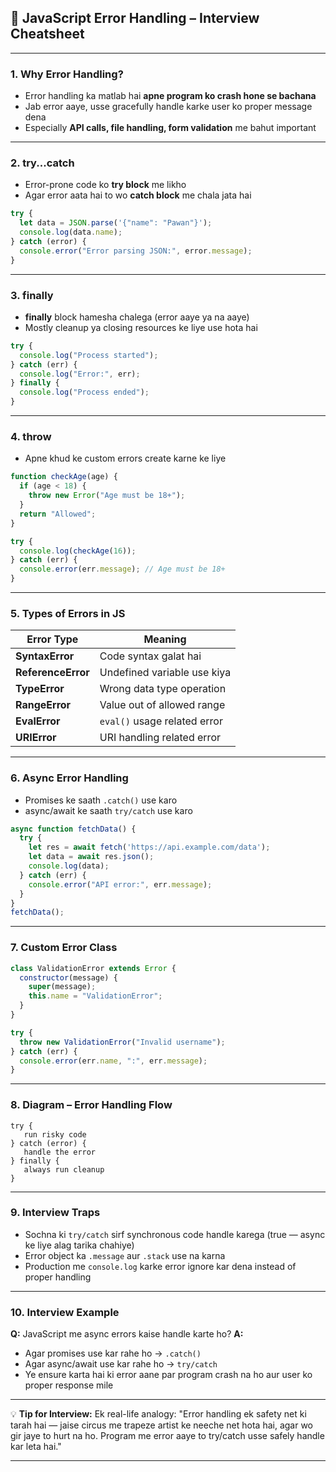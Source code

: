 ## 📝 **JavaScript Error Handling – Interview Cheatsheet**

---

### **1. Why Error Handling?**

* Error handling ka matlab hai **apne program ko crash hone se bachana**
* Jab error aaye, usse gracefully handle karke user ko proper message dena
* Especially **API calls, file handling, form validation** me bahut important

---

### **2. try...catch**

* Error-prone code ko **try block** me likho
* Agar error aata hai to wo **catch block** me chala jata hai

```js
try {
  let data = JSON.parse('{"name": "Pawan"}');
  console.log(data.name);
} catch (error) {
  console.error("Error parsing JSON:", error.message);
}
```

---

### **3. finally**

* **finally** block hamesha chalega (error aaye ya na aaye)
* Mostly cleanup ya closing resources ke liye use hota hai

```js
try {
  console.log("Process started");
} catch (err) {
  console.log("Error:", err);
} finally {
  console.log("Process ended");
}
```

---

### **4. throw**

* Apne khud ke custom errors create karne ke liye

```js
function checkAge(age) {
  if (age < 18) {
    throw new Error("Age must be 18+");
  }
  return "Allowed";
}

try {
  console.log(checkAge(16));
} catch (err) {
  console.error(err.message); // Age must be 18+
}
```

---

### **5. Types of Errors in JS**

| Error Type         | Meaning                      |
| ------------------ | ---------------------------- |
| **SyntaxError**    | Code syntax galat hai        |
| **ReferenceError** | Undefined variable use kiya  |
| **TypeError**      | Wrong data type operation    |
| **RangeError**     | Value out of allowed range   |
| **EvalError**      | `eval()` usage related error |
| **URIError**       | URI handling related error   |

---

### **6. Async Error Handling**

* Promises ke saath `.catch()` use karo
* async/await ke saath `try/catch` use karo

```js
async function fetchData() {
  try {
    let res = await fetch('https://api.example.com/data');
    let data = await res.json();
    console.log(data);
  } catch (err) {
    console.error("API error:", err.message);
  }
}
fetchData();
```

---

### **7. Custom Error Class**

```js
class ValidationError extends Error {
  constructor(message) {
    super(message);
    this.name = "ValidationError";
  }
}

try {
  throw new ValidationError("Invalid username");
} catch (err) {
  console.error(err.name, ":", err.message);
}
```

---

### **8. Diagram – Error Handling Flow**

```
try {
   run risky code
} catch (error) {
   handle the error
} finally {
   always run cleanup
}
```

---

### **9. Interview Traps**

* Sochna ki `try/catch` sirf synchronous code handle karega (true — async ke liye alag tarika chahiye)
* Error object ka `.message` aur `.stack` use na karna
* Production me `console.log` karke error ignore kar dena instead of proper handling

---

### **10. Interview Example**

**Q:** JavaScript me async errors kaise handle karte ho?
**A:**

* Agar promises use kar rahe ho → `.catch()`
* Agar async/await use kar rahe ho → `try/catch`
* Ye ensure karta hai ki error aane par program crash na ho aur user ko proper response mile

---

💡 **Tip for Interview:**
Ek real-life analogy:
"Error handling ek safety net ki tarah hai — jaise circus me trapeze artist ke neeche net hota hai,
agar wo gir jaye to hurt na ho. Program me error aaye to try/catch usse safely handle kar leta hai."

---

